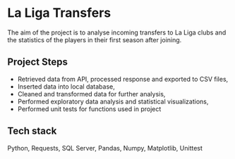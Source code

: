 # La Liga Transfers

The aim of the project is to analyse incoming transfers to La Liga clubs and the statistics of the players in their first season after joining.

## Project Steps
- Retrieved data from API, processed response and exported to CSV files, 
- Inserted data into local database,
- Cleaned and transformed data for further analysis,
- Performed exploratory data analysis and statistical visualizations,
- Performed unit tests for functions used in project    

## Tech stack
Python, Requests,  SQL Server, Pandas, Numpy, Matplotlib, Unittest

